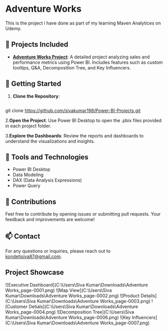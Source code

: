 # Adventure Works

This is the project i have done as part of my learning Maven Analytices on Udemy.

## 📁 Projects Included

- **[Adventure Works Project](#)**: A detailed project analyzing sales and performance metrics using Power BI. Includes features such as custom tooltips, Q&A, Decomposition Tree, and Key Influencers.

## 🚀 Getting Started

1. **Clone the Repository**: 
   ```bash
  git clone https://github.com/sivakumar198/Power-BI-Projects.git

2.**Open the Project**: Use Power BI Desktop to open the .pbix files provided in each project folder.

3.**Explore the Dashboards**: Review the reports and dashboards to understand the visualizations and insights.

## 🔧 Tools and Technologies
- Power BI Desktop
- Data Modeling
- DAX (Data Analysis Expressions)
- Power Query
## 🤝 Contributions
Feel free to contribute by opening issues or submitting pull requests. Your feedback and improvements are welcome!

## 📫 Contact
For any questions or inquiries, please reach out to kondetisiva87@gmail.com.

## Project Showcase

![Executive Dashboard](C:\Users\Siva Kumar\Downloads\Adventure Works_page-0001.png)
![Map View](C:\Users\Siva Kumar\Downloads\Adventure Works_page-0002.png)
![Product Details](C:\Users\Siva Kumar\Downloads\Adventure Works_page-0003.png)
![Customer Detials](C:\Users\Siva Kumar\Downloads\Adventure Works_page-0004.png)
![Decomposition Tree](C:\Users\Siva Kumar\Downloads\Adventure Works_page-0006.png)
![Key Influencers](C:\Users\Siva Kumar\Downloads\Adventure Works_page-0007.png)




